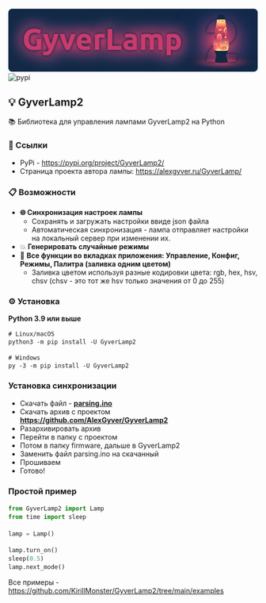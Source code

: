 ![](https://github.com/KirillMonster/GyverLamp2/blob/master/assets/banner.png)
![pypi](https://img.shields.io/pypi/v/gyverlamp2.svg)
## 💡 GyverLamp2
📚 Библиотека для управления лампами GyverLamp2 на Python

### 🔗 Ссылки
 - PyPi - https://pypi.org/project/GyverLamp2/
 - Страница проекта автора лампы: https://alexgyver.ru/GyverLamp/

### 📋 Возможности
 - **🌐 Синхронизация настроек лампы**
   - Сохранять и загружать настройки ввиде json файла
   - Автоматическая синхронизация - лампа отправляет настройки на локальный сервер при изменении их.
 - 💥 **Генерировать случайные режимы**
 - 📱 **Все функции во вкладках приложения: Управление, Конфиг, Режимы, Палитра (заливка одним цветом)**
   - Заливка цветом используя разные кодировки цвета: rgb, hex, hsv, chsv (chsv - это тот же hsv только значения от 0 до 255)

### ⚙ Установка
**Python 3.9 или выше**
``` shell
# Linux/macOS
python3 -m pip install -U GyverLamp2

# Windows
py -3 -m pip install -U GyverLamp2
```

<a id="sync-system"></a>
### Установка синхронизации
- Cкачать файл - **[parsing.ino](https://drive.google.com/file/d/1pnKzcrGQT6KlmFDsaizI0PsYUBRaYPh_/view?usp=sharing)**
- Скачать архив с проектом **https://github.com/AlexGyver/GyverLamp2**
- Разархивировать архив
- Перейти в папку c проектом
- Потом в папку firmware, дальше в GyverLamp2
- Заменить файл parsing.ino на скачанный
- Прошиваем
- Готово!

###  Простой пример
```Python
from GyverLamp2 import Lamp
from time import sleep

lamp = Lamp()

lamp.turn_on()
sleep(0.5)
lamp.next_mode()
```

Все примеры - https://github.com/KirillMonster/GyverLamp2/tree/main/examples
